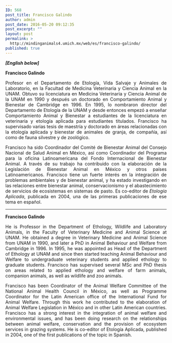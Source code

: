 ```yaml
---
ID: 568
post_title: Francisco Galindo
author: admin
post_date: 2016-05-20 09:12:35
post_excerpt: ""
layout: post
permalink: >
  http://mindinganimals4.umich.mx/web/es/francisco-galindo/
published: true
---
```

<p style="text-align: justify;"><strong><em>[English below]</em></strong></p>
<p style="text-align: justify;"><b>Francisco Galindo </b></p>
<p style="text-align: justify;"><span style="font-weight: 400;">Profesor en el Departamento de Etología, Vida Salvaje y Animales de Laboratorio, en la Facultad de Medicina Veterinaria y Ciencia Animal en la UNAM. Obtuvo su licenciatura en Medicina Veterinaria y Ciencia Animal de la UNAM en 1990 y después un doctorado en Comportamiento Animal y Bienestar de Cambridge en 1996. En 1995, lo nombraron director del Departamento de Etología de la UNAM y desde entonces empezó a enseñar Comportamiento Animal y Bienestar a estudiantes de la licenciatura en veterinaria y etología aplicada para estudiantes titulados. Francisco ha supervisado varias tesis de maestría y doctorado en áreas relacionadas con la etología aplicada y bienestar de animales de granja, de compañía, así como de fauna silvestre y de zoológico.</span></p>
<p style="text-align: justify;"><span style="font-weight: 400;">Francisco ha sido Coordinador del Comité de Bienestar Animal del Consejo Nacional de Salud Animal en México, así como Coordinador del Programa para la oficina Latinoamericana del Fondo Internacional de Bienestar Animal. A través de su trabajo ha contribuido con la elaboración de la Legislación de Bienestar Animal en México y otros países Latinoamericanos. Francisco tiene un fuerte interés en la integración de problemas ambientales y de bienestar animal, y ha estado investigando en las relaciones entre bienestar animal, conservacionismo y el abastecimiento de servicios de ecosistemas en sistemas de pasto. Es co-editor de </span><i><span style="font-weight: 400;">Etología Aplicada</span></i><span style="font-weight: 400;">, publicada en 2004, una de las primeras publicaciones de ese tema en español.</span></p>


<hr />
<p style="text-align: justify;"><b>Francisco Galindo</b></p>
<p style="text-align: justify;"><span style="font-weight: 400;">He is Professor in the Department of Ethology, Wildlife and Laboratory Animals, in the Faculty of Veterinary Medicine and Animal Science at UNAM. He obtained a degree in Veterinary Medicine and Animal Science from UNAM in 1990, and later a PhD in Animal Behaviour and Welfare from Cambridge in 1996. In 1995, he was appointed as Head of the Department of Ethology at UNAM and since then started teaching Animal Behaviour and Welfare to undergraduate veterinary students and applied ethology to graduate students. Francisco has supervised several MSc and PhD thesis on areas related to applied ethology and welfare of farm animals, companion animals, as well as wildlife and zoo animals.</span></p>
<p style="text-align: justify;"><span style="font-weight: 400;">Francisco has been Coordinator of the Animal Welfare Committee of the National Animal Health Council in México, as well as Programme Coordinator for the Latin American office of the International Fund for Animal Welfare. Through this work he contributed to the elaboration of Animal Welfare Legislation in México and in other Latin American countries. Francisco has a strong interest in the integration of animal welfare and environmental issues, and has been doing research on the relationships between animal welfare, conservation and the provision of ecosystem services in grazing systems. He is co-editor of Etología Aplicada, published in 2004, one of the first publications of the topic in Spanish.</span></p>